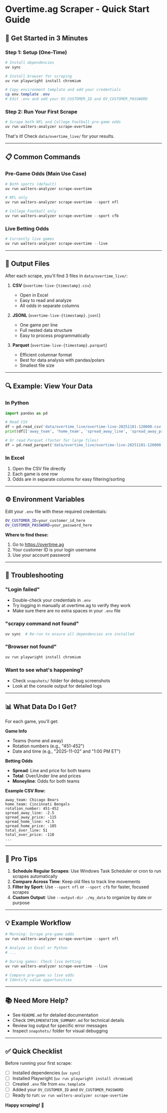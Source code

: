 # Overtime.ag Scraper - Quick Start Guide

## 🚀 Get Started in 3 Minutes

### Step 1: Setup (One-Time)
```powershell
# Install dependencies
uv sync

# Install browser for scraping
uv run playwright install chromium

# Copy environment template and add your credentials
cp env.template .env
# Edit .env and add your OV_CUSTOMER_ID and OV_CUSTOMER_PASSWORD
```

### Step 2: Run Your First Scrape
```powershell
# Scrape both NFL and College Football pre-game odds
uv run walters-analyzer scrape-overtime
```

That's it! Check `data/overtime_live/` for your results.

---

## 📋 Common Commands

### Pre-Game Odds (Main Use Case)
```powershell
# Both sports (default)
uv run walters-analyzer scrape-overtime

# NFL only
uv run walters-analyzer scrape-overtime --sport nfl

# College Football only
uv run walters-analyzer scrape-overtime --sport cfb
```

### Live Betting Odds
```powershell
# Currently live games
uv run walters-analyzer scrape-overtime --live
```

---

## 📁 Output Files

After each scrape, you'll find 3 files in `data/overtime_live/`:

1. **CSV** (`overtime-live-{timestamp}.csv`) 
   - Open in Excel
   - Easy to read and analyze
   - All odds in separate columns

2. **JSONL** (`overtime-live-{timestamp}.jsonl`)
   - One game per line
   - Full nested data structure
   - Easy to process programmatically

3. **Parquet** (`overtime-live-{timestamp}.parquet`)
   - Efficient columnar format
   - Best for data analysis with pandas/polars
   - Smallest file size

---

## 🔍 Example: View Your Data

### In Python
```python
import pandas as pd

# Read CSV
df = pd.read_csv('data/overtime_live/overtime-live-20251101-120000.csv')
print(df[['away_team', 'home_team', 'spread_away_line', 'spread_away_price']])

# Or read Parquet (faster for large files)
df = pd.read_parquet('data/overtime_live/overtime-live-20251101-120000.parquet')
```

### In Excel
1. Open the CSV file directly
2. Each game is one row
3. Odds are in separate columns for easy filtering/sorting

---

## ⚙️ Environment Variables

Edit your `.env` file with these required credentials:

```bash
OV_CUSTOMER_ID=your_customer_id_here
OV_CUSTOMER_PASSWORD=your_password_here
```

**Where to find these:**
1. Go to https://overtime.ag
2. Your customer ID is your login username
3. Use your account password

---

## 🐛 Troubleshooting

### "Login failed"
- Double-check your credentials in `.env`
- Try logging in manually at overtime.ag to verify they work
- Make sure there are no extra spaces in your `.env` file

### "scrapy command not found"
```powershell
uv sync  # Re-run to ensure all dependencies are installed
```

### "Browser not found"
```powershell
uv run playwright install chromium
```

### Want to see what's happening?
- Check `snapshots/` folder for debug screenshots
- Look at the console output for detailed logs

---

## 📊 What Data Do I Get?

For each game, you'll get:

**Game Info**
- Teams (home and away)
- Rotation numbers (e.g., "451-452")
- Date and time (e.g., "2025-11-02" and "1:00 PM ET")

**Betting Odds**
- **Spread**: Line and price for both teams
- **Total**: Over/Under line and prices
- **Moneyline**: Odds for both teams

**Example CSV Row:**
```
away_team: Chicago Bears
home_team: Cincinnati Bengals
rotation_number: 451-452
spread_away_line: -2.5
spread_away_price: -115
spread_home_line: +2.5
spread_home_price: -105
total_over_line: 51
total_over_price: -110
...
```

---

## 🎯 Pro Tips

1. **Schedule Regular Scrapes**: Use Windows Task Scheduler or cron to run scrapes automatically
2. **Compare Across Time**: Keep old files to track line movements
3. **Filter by Sport**: Use `--sport nfl` or `--sport cfb` for faster, focused scrapes
4. **Custom Output**: Use `--output-dir ./my_data` to organize by date or purpose

---

## 💡 Example Workflow

```powershell
# Morning: Scrape pre-game odds
uv run walters-analyzer scrape-overtime --sport nfl

# Analyze in Excel or Python
# ...

# During games: Check live betting
uv run walters-analyzer scrape-overtime --live

# Compare pre-game vs live odds
# Identify value opportunities
```

---

## 📚 Need More Help?

- See `README.md` for detailed documentation
- Check `IMPLEMENTATION_SUMMARY.md` for technical details
- Review log output for specific error messages
- Inspect `snapshots/` folder for visual debugging

---

## ✅ Quick Checklist

Before running your first scrape:
- [ ] Installed dependencies (`uv sync`)
- [ ] Installed Playwright (`uv run playwright install chromium`)
- [ ] Created `.env` file from `env.template`
- [ ] Added your `OV_CUSTOMER_ID` and `OV_CUSTOMER_PASSWORD`
- [ ] Ready to run: `uv run walters-analyzer scrape-overtime`

**Happy scraping! 🎲**

